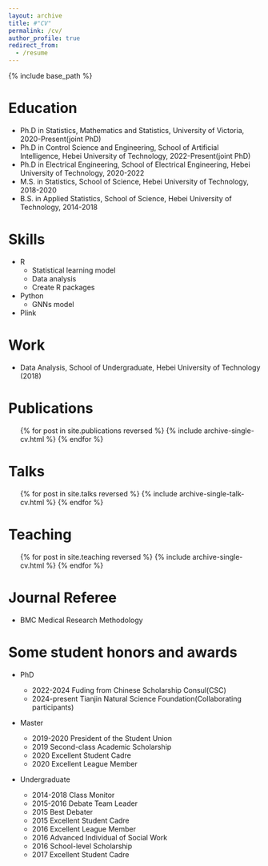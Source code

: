 ```yaml
---
layout: archive
title: #"CV"
permalink: /cv/
author_profile: true
redirect_from:
  - /resume
---
```


{% include base_path %}

Education
======
* Ph.D in Statistics, Mathematics and Statistics, University of Victoria, 2020-Present(joint PhD)
* Ph.D in Control Science and Engineering, School of Artificial Intelligence, Hebei University of Technology, 2022-Present(joint PhD)
* Ph.D in Electrical Engineering, School of Electrical Engineering, Hebei University of Technology, 2020-2022
* M.S. in Statistics, School of Science, Hebei University of Technology, 2018-2020
* B.S. in Applied Statistics, School of Science, Hebei University of Technology, 2014-2018

Skills
======
* R
  * Statistical learning model
  * Data analysis
  * Create R packages
* Python
  * GNNs model
* Plink

Work
======
* Data Analysis, School of Undergraduate, Hebei University of Technology (2018)
  
Publications
======
  <ul>{% for post in site.publications reversed %}
    {% include archive-single-cv.html %}
  {% endfor %}</ul>
  
Talks
======
  <ul>{% for post in site.talks reversed %}
    {% include archive-single-talk-cv.html  %}
  {% endfor %}</ul>
  
Teaching
======
  <ul>{% for post in site.teaching reversed %}
    {% include archive-single-cv.html %}
  {% endfor %}</ul>
  
Journal Referee 
======
* BMC Medical Research Methodology

Some student honors and awards
======
* PhD
  * 2022-2024 Fuding from Chinese Scholarship Consul(CSC)
  * 2024-present Tianjin Natural Science Foundation(Collaborating participants)

* Master
  * 2019-2020 President of the Student Union
  * 2019 Second-class Academic Scholarship
  * 2020 Excellent Student Cadre
  * 2020 Excellent League Member
 
* Undergraduate
  * 2014-2018 Class Monitor
  * 2015-2016 Debate Team Leader
  * 2015 Best Debater
  * 2015 Excellent Student Cadre
  * 2016 Excellent League Member
  * 2016 Advanced Individual of Social Work
  * 2016 School-level Scholarship
  * 2017 Excellent Student Cadre

